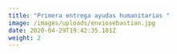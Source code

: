 ```yaml
---
title: "Primera entrega ayudas humanitarias "
image: /images/uploads/enviosebastian.jpg
date: 2020-04-29T19:42:35.101Z
weight: 2
---
```

